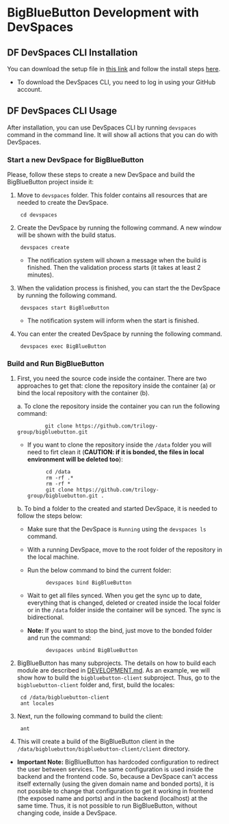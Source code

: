 # BigBlueButton Development with DevSpaces 

## DF DevSpaces CLI Installation

You can download the setup file in [this link](https://www.devspaces.io/devspaces/download) and follow the install steps [here](https://support.devspaces.io/article/22-devspaces-client-installation).

* To download the DevSpaces CLI, you need to log in using your GitHub account.

## DF DevSpaces CLI Usage

After installation, you can use DevSpaces CLI by running `devspaces` command in the command line. It will show all actions that you can do with DevSpaces.

### Start a new DevSpace for BigBlueButton

Please, follow these steps to create a new DevSpace and build the BigBlueButton project inside it:

1. Move to `devspaces` folder. This folder contains all resources that are needed to create the DevSpace.

        cd devspaces

1. Create the DevSpace by running the following command. A new window will be shown with the build status.

        devspaces create
    
    * The notification system will shown a message when the build is finished. Then the validation process starts (it takes at least 2 minutes).

1. When the validation process is finished, you can start the the DevSpace by running the following command. 

        devspaces start BigBlueButton

    * The notification system will inform when the start is finished.

1. You can enter the created DevSpace by running the following command. 

        devspaces exec BigBlueButton

### Build and Run BigBlueButton

1. First, you need the source code inside the container. There are two approaches to get that: clone the repository inside the container (a) or bind the local repository with the container (b). 

    a. To clone the repository inside the container you can run the following command:

                git clone https://github.com/trilogy-group/bigbluebutton.git

    * If you want to clone the repository inside the `/data` folder you will need to firt clean it (**CAUTION: if it is bonded, the files in local environment will be deleted too**):

                cd /data
                rm -rf .*
                rm -rf *
                git clone https://github.com/trilogy-group/bigbluebutton.git .

    b. To bind a folder to the created and started DevSpace, it is needed to follow the steps below:

    * Make sure that the DevSpace is `Running` using the `devspaces ls` command.
    * With a running DevSpace, move to the root folder of the repository in the local machine.
    * Run the below command to bind the current folder:

                devspaces bind BigBlueButton

    * Wait to get all files synced. When you get the sync up to date, everything that is changed, deleted or created inside the local folder or in the `/data` folder inside the container will be synced. The sync is bidirectional. 
    * **Note:** If you want to stop the bind, just move to the bonded folder and run the command:

                devspaces unbind BigBlueButton

1. BigBlueButton has many subprojects. The details on how to build each module are described in [DEVELOPMENT.md](https://github.com/trilogy-group/bigbluebutton/blob/master/DEVELOPMENT.md). As an example, we will show how to build the `bigbluebutton-client` subproject. Thus, go to the `bigbluebutton-client` folder and, first, build the locales:

        cd /data/bigbluebutton-client
        ant locales

1. Next, run the following command to build the client:

        ant

1. This will create a build of the BigBlueButton client in the `/data/bigbluebutton/bigbluebutton-client/client` directory.

* **Important Note:** BigBlueButton has hardcoded configuration to redirect the user between services. The same configuration is used inside the backend and the frontend code. So, because a DevSpace can't access itself externally (using the given domain name and bonded ports), it is not possible to change that configuration to get it working in frontend (the exposed name and ports) and in the backend (localhost) at the same time. Thus, it is not possible to run BigBlueButton, without changing code, inside a DevSpace.
